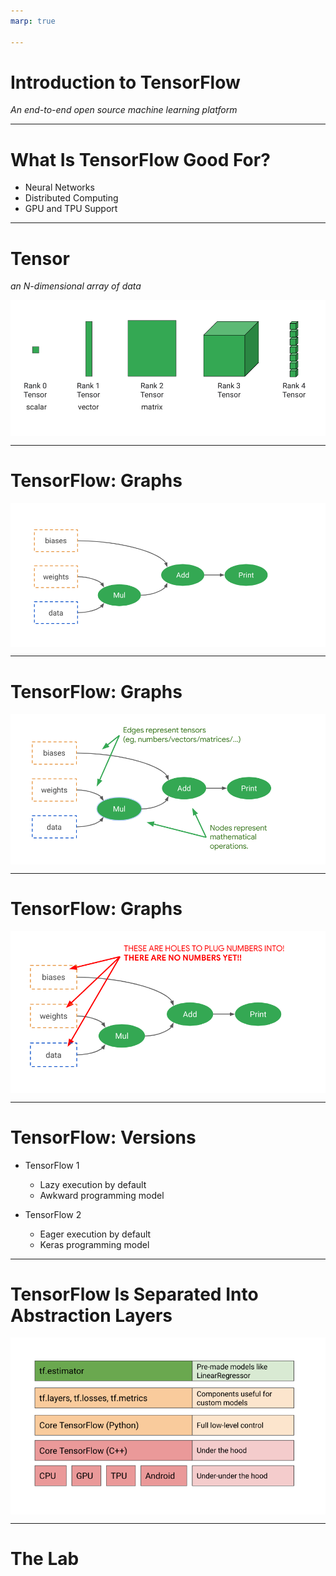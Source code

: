```yaml
---
marp: true

---
```

<style>
img[alt~="center"] {
  display: block;
  margin: 0 auto;
}
</style>

# Introduction to TensorFlow
*An end-to-end open source machine learning platform*

<!--
It's time in our machine learning and data science journey to introduce you to TensorFlow. TensorFlow bills itself as "an end-to-end open source machine learning platform."

What does this actually mean?

"End-to-end" means that TensorFlow has tooling that allows you to start from nothing and build, train, validate, deploy, and maintain a model.

"Open source" means that the code is freely available. You can look at how TensorFlow works on the inside if you desire. If you find a bug or need a feature, you can try to contribute code to change TensorFlow.

"Machine learning platform" means TensorFlow was designed with machine learning in mind. TensorFlow isn't necessarily restricted to machine learning applications, but it is designed for them.
-->

---

# What Is TensorFlow Good For? 

* Neural Networks
* Distributed Computing
* GPU and TPU Support

<!--
We've been humming along pretty nicely performing machine learning tasks with NumPy, Pandas, and scikit-learn. Is TensorFlow really necessary?

We have been able to do quite a bit with the tools that we've seen so far. What TensorFlow adds to the equation is better support for neural networks. Neural networks are the technology behind many of the breakthroughs in machine learning we've seen in recent years. We'll learn more about neural networks soon.

TensorFlow also provides support for distributed computing. Machine learning algorithms thrive with big data. TensorFlow helps you process massive amounts of data, across many machines if necessary.

TensorFlow also provides support for graphical processing units (GPUs) and tensor processing units (TPUs). These are specialized microprocessors that can really accelerate machine learning.

That being said, TensorFlow isn't the only toolkit that fills this space. Other options like Torch and Microsoft Cognitive Toolkit (CNTK), as well as many others, provide powerful machine learning capabilities.
-->

---

# Tensor
*an N-dimensional array of data*

![center](res/introtensorflow1.png)

<!--
So where does the name TensorFlow come from?

In math, a simple number like 3 or 5 is called a scalar.

A vector is a one-dimensional array of numbers. In physics, a vector is something with magnitude and direction. In computer science, you use vector to mean 1D arrays.

A two-dimensional array is a matrix.

A three-dimensional array? These can be called cubes.

And four-dimensional? That is typically just called a 4d or Rank-4 tensor.

But it doesn't have to stop there. You can create tensors with an arbitrarily high number of dimensions.

So we now understand why the "tensor" part of the name exists, but what about "flow?"

Typically, a sequence of operations is performed on tensors in a model. These tensors "flow" through the graph that constitutes the model, hence "TensorFlow."

Image Details:
* [res/introtensorflow1.png](https://opensource.google/docs/copyright/): Copyright Google
-->

---

# TensorFlow: Graphs

![center](res/introtensorflow2.png)

<!--
TensorFlow internally constructs a graph of operations that it uses to perform machine learning tasks.

Image Details:
* [res/introtensorflow2.png](https://opensource.google/docs/copyright/): Copyright Google
-->

---

# TensorFlow: Graphs

![center](res/introtensorflow3.png)

<!--
The edges of the graph represent tensors of data flowing through the graph.

Image Details:
* [res/introtensorflow3.png](https://opensource.google/docs/copyright/): Copyright Google
-->

---

# TensorFlow: Graphs

![center](res/introtensorflow4.png)

<!--
These graphs pass through data in order to learn weights and biases.

Image Details:
* [res/introtensorflow4.png](https://opensource.google/docs/copyright/): Copyright Google
-->

---

# TensorFlow: Versions

* TensorFlow 1
  * Lazy execution by default
  * Awkward programming model

* TensorFlow 2
  * Eager execution by default
  * Keras programming model

<!--
Version 1 of TensorFlow really emphasized the concept of graphs. It used a "lazy" execution model where you build a graph completely before anything is run. This graph was then put into a session where data was passed through the model.

This programming model worked, but it was a little clunky. Luckily, a library called Keras showed that machine learning models could be built and trained using a more natural eager execution model.

TensorFlow 2 was officially released in late 2019. TensorFlow 2 still supports much of the older programming model through a compatibility layer, but, if possible, new programs should be written in TensorFlow 2's Keras API style. 

TensorFlow 1 placed more of an emphasis on the concept of estimators (similar to scikit-learn). They are still supported in TensorFlow 2 and will continue to be for the indefinite future.
-->

---

# TensorFlow Is Separated Into Abstraction Layers

![center](res/introtensorflow8.png)

<!--
TensorFlow is actually not written in Python, but is instead a C++ library. The Python library we use is a wrapper over the C++ with even more abstraction layers added on top of it. For this class we'll be using the "Core TensorFlow (Python)" layer and above.

Image Details:
* [res/introtensorflow8.png](https://opensource.google/docs/copyright/): Copyright Google
-->

---

# The Lab

<!--
In this lab, you'll get a brief introduction to tensors and operators. The goal is to get you familiar with working with the core objects of TensorFlow. Soon we will be using higher-level APIs. The `Tensor` objects themselves are sometimes exposed in these higher-level APIs, though, so it is a good idea to at least be familiar with them.
-->
